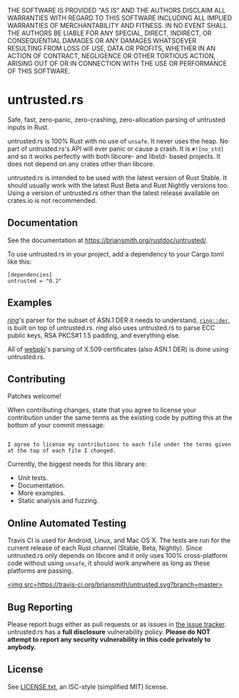 THE SOFTWARE IS PROVIDED "AS IS" AND THE AUTHORS DISCLAIM ALL WARRANTIES WITH
REGARD TO THIS SOFTWARE INCLUDING ALL IMPLIED WARRANTIES OF MERCHANTABILITY
AND FITNESS. IN NO EVENT SHALL THE AUTHORS BE LIABLE FOR ANY SPECIAL, DIRECT,
INDIRECT, OR CONSEQUENTIAL DAMAGES OR ANY DAMAGES WHATSOEVER RESULTING FROM
LOSS OF USE, DATA OR PROFITS, WHETHER IN AN ACTION OF CONTRACT, NEGLIGENCE OR
OTHER TORTIOUS ACTION, ARISING OUT OF OR IN CONNECTION WITH THE USE OR
PERFORMANCE OF THIS SOFTWARE.



untrusted.rs
============

Safe, fast, zero-panic, zero-crashing, zero-allocation parsing of untrusted
inputs in Rust.

untrusted.rs is 100% Rust with no use of `unsafe`. It never uses the heap.
No part of untrusted.rs's API will ever panic or cause a crash. It is
`#![no_std]` and so it works perfectly with both libcore- and libstd- based
projects. It does not depend on any crates other than libcore.

untrusted.rs is intended to be used with the latest version of Rust Stable.
It should usually work with the latest Rust Beta and Rust Nightly versions
too. Using a version of untrusted.rs other than the latest release available
on crates.io is not recommended.



Documentation
-------------

See the documentation at
https://briansmith.org/rustdoc/untrusted/.

To use untrusted.rs in your project, add a dependency to your
Cargo.toml like this:

```
[dependencies]
untrusted = "0.2"
```



Examples
--------

[*ring*](https://github.com/briansmith/ring)'s parser for the subset of ASN.1
DER it needs to understand,
[`ring::der`](https://github.com/briansmith/ring/blob/master/src/der.rs), is
built on top of untrusted.rs. *ring* also uses untrusted.rs to parse ECC public
keys, RSA PKCS#1 1.5 padding, and everything else.

All of [webpki](https://github.com/briansmith/webpki)'s parsing of X.509
certificates (also ASN.1 DER) is done using untrusted.rs.



Contributing
------------

Patches welcome!

When contributing changes, state that you agree to license your contribution
under the same terms as the existing code by putting this at the bottom of your
commit message:

```

I agree to license my contributions to each file under the terms given
at the top of each file I changed.
```

Currently, the biggest needs for this library are:

* Unit tests.
* Documentation.
* More examples.
* Static analysis and fuzzing.



Online Automated Testing
------------------------

Travis CI is used for Android, Linux, and Mac OS X. The tests are run for the
current release of each Rust channel (Stable, Beta, Nightly). Since
untrusted.rs only depends on libcore and it only uses 100% cross-platform code
without using `unsafe`, it should work anywhere as long as these platforms are
passing.

<a title="Build Status" href=https://travis-ci.org/briansmith/untrusted><img src=https://travis-ci.org/briansmith/untrusted.svg?branch=master></a>



Bug Reporting
-------------

Please report bugs either as pull requests or as issues in [the issue
tracker](https://github.com/briansmith/untrusted/issues). untrusted.rs has a
**full disclosure** vulnerability policy. **Please do NOT attempt to report
any security vulnerability in this code privately to anybody.**



License
-------

See [LICENSE.txt](LICENSE.txt), an ISC-style (simplified MIT) license.
